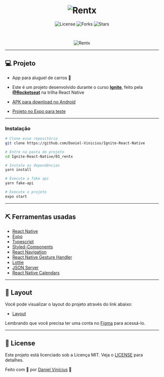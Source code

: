<h1 align="center">
    <img alt="Rentx" title="Rentx" src="https://svgshare.com/i/_om.svg" />
</h1>

<p align="center">
  <img  src="https://img.shields.io/static/v1?label=license&message=MIT&color=FFFFFF&labelColor=32B768" alt="License">
  <img src="https://img.shields.io/github/forks/Daniel-Vinicius/Ignite-React-Native?label=forks&message=MIT&color=FFFFFF&labelColor=32B768" alt="Forks">
  <img src="https://img.shields.io/github/stars/Daniel-Vinicius/Ignite-React-Native?label=stars&message=MIT&color=FFFFFF&labelColor=32B768" alt="Stars">
</p>

<br>

<p align="center">
  <img alt="Rentx" src="https://user-images.githubusercontent.com/66279500/132040622-94a3fedd-9b12-4110-9031-91f3697c0aa2.png">
</p>

---

## 💻 Projeto

- App para aluguel de carros 🚗

- Este é um projeto desenvolvido durante o curso **[Ignite](https://rocketseat.com.br/ignite)**, feito pela **[@Rocketseat](https://github.com/Rocketseat)** na trilha React Native

- [APK para download no Android](https://drive.google.com/file/d/10z_ygMFpZjl9TZCbAd3sCNzWb91T6DUj/view?usp=sharing)
- [Projeto no Expo para teste](https://expo.dev/@danielviana/rentx)

---

### Instalação

```zsh
# Clone esse repositório
git clone https://github.com/Daniel-Vinicius/Ignite-React-Native

# Entre na pasta do projeto
cd Ignite-React-Native/03_rentx

# Instale as dependências
yarn install

# Execute a fake api
yarn fake-api

# Execute o projeto
expo start
```

---

## ⛏️ Ferramentas usadas <a name = "built_using"></a>

- [React Native](https://reactnative.dev/)
- [Expo](https://expo.io/)
- [Typescript](https://www.typescriptlang.org/)
- [Styled-Components](https://styled-components.com/)
- [React Navigation](https://reactnavigation.org/)
- [React Native Gesture Handler](https://docs.swmansion.com/react-native-gesture-handler/)
- [Lottie](https://lottiefiles.com/)
- [JSON Server](https://github.com/typicode/json-server)
- [React Native Calendars](https://github.com/wix/react-native-calendars)

---

## 🔖 Layout

Você pode visualizar o layout do projeto através do link abaixo:

- [Layout](https://www.figma.com/file/b5uIowA5QF5pVEVBSLLM3i/RentX-Ignite/duplicate)

Lembrando que você precisa ter uma conta no [Figma](http://figma.com/) para acessá-lo.

---

## 📝 License

Este projeto está licenciado sob a Licença MIT. Veja o [LICENSE](LICENSE) para detalhes.

Feito com 💜 por [Daniel Vinícius](https://github.com/Daniel-Vinicius) 👋